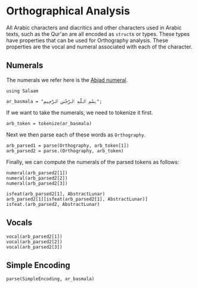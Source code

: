 Orthographical Analysis
=============
All Arabic characters and diacritics and other characters used in Arabic texts, such as the Qur'an are all encoded as `struct`s or types. These types have properties that can be used for Orthography analysis. These properties are the vocal and numeral associated with each of the character.

## Numerals
The numerals we refer here is the [Abjad numeral](https://en.wikipedia.org/wiki/Abjad_numerals).
```@repl abc2
using Salaam

ar_basmala = "بِسْمِ ٱللَّهِ ٱلرَّحْمَٰنِ ٱلرَّحِيمِ";
```
If we want to take the numerals, we need to tokenize it first.
```@repl abc2
arb_token = tokenize(ar_basmala)
```
Next we then parse each of these words as   `Orthography`.
```@repl abc2
arb_parsed1 = parse(Orthography, arb_token[1])
arb_parsed2 = parse.(Orthography, arb_token)
```
Finally, we can compute the numerals of the parsed tokens as follows:
```@repl abc2
numeral(arb_parsed2[1])
numeral(arb_parsed2[2])
numeral(arb_parsed2[3])
```
```@repl abc2
isfeat(arb_parsed2[1], AbstractLunar)
arb_parsed2[1][isfeat(arb_parsed2[1], AbstractLunar)]
isfeat.(arb_parsed2, AbstractLunar)
```
## Vocals
```@repl abc2
vocal(arb_parsed2[1])
vocal(arb_parsed2[2])
vocal(arb_parsed2[3])
```

## Simple Encoding
```@repl abc2
parse(SimpleEncoding, ar_basmala)
```